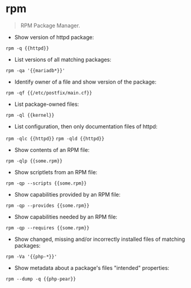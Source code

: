 # rpm

> RPM Package Manager.

- Show version of httpd package:

`rpm -q {{httpd}}`

- List versions of all matching packages:

`rpm -qa '{{mariadb*}}'`

- Identify owner of a file and show version of the package:

`rpm -qf {{/etc/postfix/main.cf}}`

- List package-owned files:

`rpm -ql {{kernel}}`

- List configuration, then only documentation files of httpd:

`rpm -qlc {{httpd}}`
`rpm -qld {{httpd}}`

- Show contents of an RPM file:

`rpm -qlp {{some.rpm}}`

- Show scriptlets from an RPM file:

`rpm -qp --scripts {{some.rpm}}`

- Show capabilities provided by an RPM file:

`rpm -qp --provides {{some.rpm}}`

- Show capabilities needed by an RPM file:

`rpm -qp --requires {{some.rpm}}`

- Show changed, missing and/or incorrectly installed files of matching packages:

`rpm -Va '{{php-*}}'`

- Show metadata about a package's files "intended" properties:

`rpm --dump -q {{php-pear}}`
